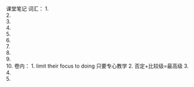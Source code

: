 课堂笔记
词汇：
    1.  
    2.	
    3.	
    4.	
    5.	
    6.	
    7.	
    8.	
    9.	
    10.	
卷内：
    1.  limit their focus to doing 只要专心教学
    2.  否定+比较级=最高级
    3.  
    4.  
    5.  
